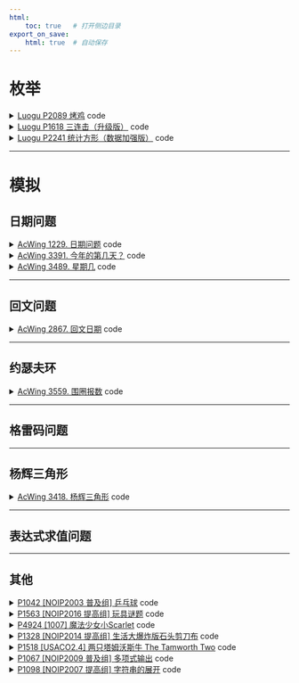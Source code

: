 ```yaml
---
html:
    toc: true   # 打开侧边目录
export_on_save:
    html: true  # 自动保存
---
```


# 枚举

<details><summary><a href="https://www.luogu.com.cn/problem/P2089" target="_blank">Luogu P2089 烤鸡</a> code</summary>

有 $10$ 种配料，每种配料可使用 $[1,3]$ 克（注意！没有 $0$ 克），求 $10$ 种配料组成的 $n$ 克方案总和

- 第 $1$ 种配料 可以选择 $1$ 克，$2$ 克，$3$克
- 第 $2$ 种配料 可以选择 $1$ 克，$2$ 克，$3$克
- 第 $3$ 种配料 可以选择 $1$ 克，$2$ 克，$3$克
- ...
- 第 $i$ 种配料 可以选择 $1$ 克，$2$ 克，$3$克
- ...
- 第 $10$ 种配料 可以选择 $1$ 克，$2$ 克，$3$克

我们尝试枚举 **所有配料** 的 **所有克数** 的方案，再检查一下，此方案的总克数，是否等于 $n$

```cpp
#include <iostream>
#include <cstring>
#include <queue>
#include <sstream>
using namespace std;

const int N=1;
int n;

queue<string> q;

string i2s(int num){
    string res;
    stringstream ss;
    ss<<num;
    ss>>res;
    return res;
}

int main(){
    cin>>n;
    for(int a=1; a<=3; a++)
    for(int b=1; b<=3; b++)
    for(int c=1; c<=3; c++)
    for(int d=1; d<=3; d++)
    for(int e=1; e<=3; e++)
    for(int f=1; f<=3; f++)
    for(int g=1; g<=3; g++)
    for(int h=1; h<=3; h++)
    for(int i=1; i<=3; i++)
    for(int j=1; j<=3; j++)
        if(a+b+c+d+e+f+g+h+i+j == n)
            q.push(i2s(a) + i2s(b) + i2s(c) + i2s(d) + i2s(e) + i2s(f) + i2s(g) + i2s(h) + i2s(i) + i2s(j));
    cout<<q.size()<<"\n";

    while(q.size()){
        for(auto c: q.front()) cout<<c<<" ";
        cout<<"\n";
        q.pop();
    }

    return 0;
}
```
</details>




<details><summary><a href="https://www.luogu.com.cn/problem/P1618" target="_blank">Luogu P1618 三连击（升级版）</a> code</summary>

用 $9$ 个数字 $[1,9]$, 组成 $3$ 个三位数

- 例 $123,456,789$，则 $A=123,B=456,C=789$

如果 $A:B:C = 123:456:789$，则方案数 $+1$

显然，我们可以枚举 **每一位** 的 **所有选择**，需要注意，如果一个数选择过了，就不能选择了

- 我们可以用一个 `bool st[10]` 的数组，来维护 $i$ 是否使用过，使用过为 $true$，未使用为 $false$  

最后，判断组成的 $3$ 个三位数，是否满足 $A:B:C$

```cpp
// 待实现
```

因为 $A:B:C$ 的关系，我们可以知道，只要有 $A$， 则可以算出 $B,C$

所以，我们只需要枚举 $A$，进而通过比例算出 $B,C$，最后，检查 $[1,9]$ 是否 **都使用过且仅使用过一次**

```cpp
#include <iostream>
#include <cstring>
using namespace std;

int a,b,c;
string s = "No!!!";

int main(){
	cin>>a>>b>>c;

	for(int i=1; i<=9 && a && b && c; i++)
	for(int j=1; j<=9; j++)
	for(int k=1; k<=9; k++){
		int x = i*100 + j*10 + k;
		int y = x*b/a;
		int z = x*c/a;
		int xx = x;
		int yy = y;
		int zz = z;

		int st[11];
		memset(st, 0, sizeof st);

		while(x) st[x%10]++, x/=10;
		while(y) st[y%10]++, y/=10;
		while(z) st[z%10]++, z/=10;

		bool flg=1;
		if(st[0]!=0) flg=0;
		for(int i=1; i<=9 && flg; i++)
			if(st[i]!=1) flg=0;
		
		if(flg)
			cout<<xx<<" "<<yy<<" "<<zz<<"\n", s = "";
	}

	if(s=="No!!!") cout<<s;

	return 0;
}
```

</details>





<details><summary><a href="https://www.luogu.com.cn/problem/P2241" target="_blank">Luogu P2241 统计方形（数据加强版）</a> code</summary>

统计 $n * m$ 大小的矩阵上，有多少个 **正方形** 和 **长方形**

- 长方形数量 = 矩形数量 - 正方形数量

那么此题就可以转换为求 **正方形** 数量和 **矩形** 数量 

首先考虑 **正方形** 数量：

- 边长为 $1$ 的正方形数量 = $n*m$ 
- 边长为 $2$ 的正方形数量 = $(n-1)*(m-1)$
- 边长为 $3$ 的正方形数量 = $(n-2)*(m-2)$
- ...
- 边长为 $i (i<=min(n,m))$ 的正方形数量 = $(n - (i-1))*(m - (i-1))$

因此，**正方形** 数量:

$$\sum_{i=1}^{min(n,m)} (n-i+1) * (m-i+1)$$

接下来考虑 **矩形** 数量：

- 宽为 $1$，长为 $1$ 的矩形数量 = $n*m$
- 宽为 $1$，长为 $2$ 的矩形数量 = $n*(m-1)$
- 宽为 $1$，长为 $3$ 的矩形数量 = $n*(m-2)$
- ...
- 宽为 $1$，长为 $m$ 的矩形数量 = $n*(m-(m-1))$
- 宽为 $2$，长为 $1$ 的矩形数量 = $(n-1)*m$
- 宽为 $2$，长为 $2$ 的矩形数量 = $(n-1)*(m-1)$
- ...
- 宽为 $i (i<=n)$，长为 $j (j<=m)$ 的矩形数量 = $(n-(i-1))*(m-(j-1))$

因此，**矩形** 数量：

$$\sum_{i=1}^{n}\sum_{j=1}^{m} (n-i+1)*(m-j+1)$$

运用求和公式：

$= (1+n)*n/2 * (1+m)*m/2$
$= n*m*(1+n)*(1+m)/4$


```cpp
#include <iostream>
using namespace std;

typedef long long LL;

LL n, m;
LL a, b;	// 正方形数量 和 矩形数量

int main(){
	cin>>n>>m;
	for(int i=1; i<=n && i<=m; i++)
		a += (n-i+1) * (m-i+1);
	cout<<a<<" "<<n*m*(n+1)*(m+1) / 4 - a;
	return 0;
}
```
</details>




--- 

# 模拟


## 日期问题
<details><summary><a href="https://www.acwing.com/problem/content/description/1231/" target="_blank">AcWing 1229. 日期问题</a> code</summary>

```cpp
#include <iostream>
#include <set>
using namespace std;

int months[13]={0,31,28,31,30,31,30,31,31,30,31,30,31};
bool ck(int y, int m, int d){
    months[2] = 28;
    if(y>=2060 || y<1960) return 0; // 判断年
    if(m<1 || m>12) return 0;       // 判断月
    if(y%400==0 || (y%4==0 && y%100!=0)) months[2] = 29; 
    if(d<1 || d>months[m]) return 0;// 判断日
    return 1;
}

int main(){
    int y, m, d;
    scanf("%d/%d/%d", &y, &m, &d);

    set<int> pq;
    if(ck(1900+y, m, d)) pq.insert( (1900+y)*1e4 + m*1e2 + d);
    if(ck(2000+y, m, d)) pq.insert( (2000+y)*1e4 + m*1e2 + d);
    if(ck(1900+d, y, m)) pq.insert( (1900+d)*1e4 + y*1e2 + m);
    if(ck(2000+d, y, m)) pq.insert( (2000+d)*1e4 + y*1e2 + m);
    if(ck(1900+d, m, y)) pq.insert( (1900+d)*1e4 + m*1e2 + y);
    if(ck(2000+d, m, y)) pq.insert( (2000+d)*1e4 + m*1e2 + y);
    for(auto x: pq) printf("%d-%02d-%02d\n", x/10000, x%10000/100, x%100);

    return 0;
}
```
</details>

<details><summary><a href="https://www.acwing.com/problem/content/description/3394/" target="_blank">AcWing 3391. 今年的第几天？</a> code</summary>

```cpp
#include <iostream>
using namespace std;

int months[13]={0,31,28,31,30,31,30,31,31,30,31,30,31};
bool ck(int y, int m, int d){
    months[2] = 28;
    if(m<1 || m>12) return 0;       // 判断月
    if(y%400==0 || (y%4==0 && y%100!=0)) months[2] = 29; 
    if(d<1 || d>months[m]) return 0;// 判断日
    return 1;
}

int main(){
    int y, m, d;
    while(cin>>y>>m>>d){
        int res=0, day=m*100+d;
        for(int i=101; i<=day; i++)
            if(ck(y, i/100, i%100))
                res++;
        cout<<res<<"\n";
    }
    
    return 0;
}
```
</details>

<details><summary><a href="https://www.acwing.com/problem/content/description/3492/" target="_blank">AcWing 3489. 星期几</a> code</summary>

> 基姆•拉尔森公式可以由公历的年月日推导出当天的星期
> `w = (d + 2m + 3(m + 1) / 5 + y + y / 4 - y / 100 + y / 400 + 1) % 7`
> * d 为日期, 范围是1-31
> * m 为月份, 范围是3-14, 当年的1, 2月需处理为上一年的13, 14月(即y-=1, m+=1或2)
> * y 为年份, 当月份为1, 2时, y-=1
> * w 为星期, 范围是为0-6, 星期日用0表示, 星期一为1, 以此类推, 星期六为6

```cpp
#include <algorithm>
#include <cstring>
#include <iostream>
#include <map>

using namespace std;

int months[13]={0,31,28,31,30,31,30,31,31,30,31,30,31};
map<string, int> month_name = {
    {"January", 1},{"February", 2},{"March", 3},{"April", 4},
    {"May", 5},{"June", 6},{"July", 7},{"August", 8},
    {"September", 9},{"October", 10},{"November", 11},{"December", 12} };

string week_name[7] = {
    "Monday", "Tuesday", "Wednesday", "Thursday",
    "Friday", "Saturday", "Sunday"};

int main() {
    int d, m, y;
    string str;
    while (cin >> d >> str >> y) {
        m = month_name[str];
        if(m==1||m==2) m += 12, y--;
        cout<<week_name[ (d + 2 *m + 3 *(m+1)/5 + y + y/4 -y /100 + y/400)%7 ] << endl;
    }

    return 0;
}

```
</details>

---

## 回文问题

<details><summary><a href="https://www.acwing.com/problem/content/description/2870/" target="_blank">AcWing 2867. 回文日期</a> code</summary>

```cpp
#include <iostream>
using namespace std;

int months[13]={0,31,28,31,30,31,30,31,31,30,31,30,31};
bool ck(int y, int m, int d){
    months[2] = 28;
    if(m<1 || m>12) return 0;       // 判断月
    if(y%400==0 || (y%4==0 && y%100!=0)) months[2] = 29; 
    if(d<1 || d>months[m]) return 0;// 判断日
    return 1;
}

bool flg=0;

int main(){
    int start; cin>>start;
    int d, m, y=start/10000;
    
    for(; ; y++){
        m = y%10*10 + y%100/10;
        d = y/100%10*10 + y/1000;
        
        if(ck(y, m, d) && y*1e4+m*1e2+d > start){
            
            if(!flg){
                printf("%d%02d%02d\n", y, m, d);   
                flg=1;
            }
            
            if(m == d && m/10 != m%10){
                printf("%d%02d%02d\n", y, m, d); 
                break;
            }
        }
    }
    return 0;
}
```
</details>

---
## 约瑟夫环

<details><summary><a href="https://www.acwing.com/problem/content/description/3562/" target="_blank">AcWing 3559. 围圈报数</a> code</summary>

```cpp
#include <iostream>
#include <cstring>
using namespace std;

void solve(){
    int n; cin>>n;
    bool a[n];
    memset(a, true, sizeof a);
    
    int k=0, cnt=0;
    for(int i=0; cnt<n; i++){
        
        if(a[i]){
            k++;
            
            if(k==3){
                printf("%d ", i+1);
                a[i]=0;
                cnt++;
                k=0;
            }
        }
        
        // 到达首位
        if(i==n-1) i=-1;    
    }
    
    puts("");
    
    return ;
}

int main(){
    int T; cin>>T; while(T--)
    solve();
    return 0;
}
```
</details>

---
## 格雷码问题



---
## 杨辉三角形

<details><summary><a href="https://www.acwing.com/problem/content/description/3421/" target="_blank">AcWing 3418. 杨辉三角形</a> code</summary>

```cpp
#pragma GCC optimize(2)
#pragma GCC optimize(3,"Ofast","inline")

#include <iostream>
#include <cmath>
using namespace std;

const int INF=0x3f3f3f3f;

typedef long long LL;

LL f[30][30];

LL c(int a, int b){
    LL res=1;
    for(int i=a, j=1; j<=b; i--, j++)
        res=res*i/j;
    return res;
}

int main(){
    LL n;
    cin>>n;
    if(n==1){
        cout<<n;
        return 0;
    }
    
    f[0][0]=1;
    for(int i=1; i<=20; i++){
        f[i][0]=1;
        for(int j=1; j<=i; j++){
            // 计算
            f[i][j]=f[i-1][j-1]+f[i-1][j];
            
            // 大于1e9无意义，直接设置为INF，防止下面的值爆LL
            if(f[i][j]>1e9) f[i][j]=INF; 
            
            // 找到目标值
            if(f[i][j]==n){
                // (1 + (i+1 - 1))*(i)/2  (a1+an)*(n)/2  （首项+末项）*（项数）/ 2
                cout<<1LL*(i+1)*(i)/2+j+1;
                return 0;
            }
        }    
    }

    /*  顺序找会超时
    for(int i=2001; i<=n; i++){
        if(i==n){
            cout<<1LL*(i+1)*(i)/2+2;
            return 0;
        }
        if( i*(i-1)/2 ==n){
            cout<<1LL*(i+1)*(i)/2+3;
            return 0;
        }
    }
    */
    
    // 答案一定在c(i,1) c(i,2)中
    LL i=sqrt(2*n)+1;
    
    if( c(i,2) == n)
        cout<<i*(i+1)/2+3; // c(i,2)
    else
        cout<<n*(n+1)/2+2; // c(n,1)
    
    return 0;
}
```
</details>

---
## 表达式求值问题



---
## 其他

<details><summary><a href="https://www.luogu.com.cn/problem/P1042" target="_blank">P1042 [NOIP2003 普及组] 乒乓球</a> code</summary>

```cpp
#include <iostream>
using namespace std;

const int N=1;
string s;

int main(){
	string t;
	while(cin>>t) s += t;
	s = " " + s;

	int a=0, b=0;
	for(int i=1; i<s.size()-1 && s[i]!='E'; i++){
		if(s[i]=='W') a++;
		else b++;
		if(i!=0 && max(a,b)>=11 && i!=s.size()-2 && abs(a-b)>=2){
			cout<<a<<":"<<b<<"\n";
			a=0, b=0;
		}
	}
	cout<<a<<":"<<b<<"\n\n";
	a=0, b=0;

	for(int i=1; i<s.size()-1 && s[i]!='E'; i++){
		if(s[i]=='W') a++;
		else b++;
		if(i!=0 && max(a,b)>=21 && i!=s.size()-2 && abs(a-b)>=2){
			cout<<a<<":"<<b<<"\n";
			a=0, b=0;
		}
	}
	cout<<a<<":"<<b<<"\n";

	return 0;
}
```
</details>

<details><summary><a href="https://www.luogu.com.cn/problem/P1563" target="_blank">P1563 [NOIP2016 提高组] 玩具谜题</a> code</summary>

```cpp
#define fst first
#define sed second
#include <cstring>
#include <iostream>
using namespace std;

typedef pair<bool, string> pbs;

const int N=1e5+10;

// 00 <-
// 01 ->
// 10 ->
// 11 <-

pbs a[N];	// 人
int n, m;

int main(){
	cin>>n>>m;
	for(int i=1; i<=n; i++) cin>>a[i].fst>>a[i].sed;
	
	int idx=1;	// 现在位置
	while(m--){
		int f, l;
		cin>>f>>l;
		
		if(!a[idx].fst && !f) f=0;
		else if(!a[idx].fst && f) f=1;
		else if(a[idx].fst && !f) f=1;
		else if(a[idx].fst && f) f=0;

		if(f)
			idx = (idx + l) % n;
		else 
			idx = (idx + n - l) % n;
		
		if(idx == 0) idx = n;
	}

	cout<<a[idx].sed;

	return 0;
}
```
</details>

<details><summary><a href="https://www.luogu.com.cn/problem/P4924" target="_blank">P4924 [1007] 魔法少女小Scarlet</a> code</summary>

```cpp
#include <iostream>
using namespace std;

const int N=510;

int g[N][N], rg[N][N], tg[N][N];
int n, m;

int main(){
	cin>>n>>m;
	for(int i=1, t=1; i<=n; i++)
		for(int j=1; j<=n; j++, t++)
			g[i][j] = rg[i][j] = t;

	while(m--){
		int x, y, r, z;
		cin>>x>>y>>r>>z;

		int x1 = x - r, y1 = y - r;
		int x2 = x + r, y2 = y + r;
		
		for(int i=x1, ii=1; i<=x2; i++, ii++)
			for(int j=y1, jj=1; j<=y2; j++, jj++)
				tg[ii][jj] = g[i][j];
		
		for(int i=1; i<=2*r+1; i++)
			for(int j=1; j<=2*r+1; j++)
				if(!z)		
					rg[j][2*r+2-i] = tg[i][j];
				else
					rg[2*r+2-j][i] = tg[i][j];
			
		for(int i=x1, ii=1; i<=x2; i++, ii++)
			for(int j=y1, jj=1; j<=y2; j++, jj++)
				g[i][j] = rg[ii][jj];
	}

	for(int i=1; i<=n; i++, cout<<"\n")
		for(int j=1; j<=n; j++, cout<<" ")
			cout<<g[i][j];

	return 0;
}
```
</details>

<details><summary><a href="https://www.luogu.com.cn/problem/P1328" target="_blank">P1328 [NOIP2014 提高组] 生活大爆炸版石头剪刀布</a> code</summary>

```cpp
#include <iostream>
using namespace std;

const int N=1;

int n, na, nb, resa, resb;
int A[210], B[210];   // 出拳顺序

bool pk(int a, int b){    // a 赢 b
    if(a==0)
    if(b==2 || b==3)  return 1;

    if(a==1)
    if(b==0 || b==3) return 1;

    if(a==2)
    if(b==1 || b==4) return 1;

    if(a==3)
    if(b==2 || b==4) return 1;
    
    if(a==4)
    if(b==0 || b==1) return 1;

    return 0;
}

int main(){
    cin>>n>>na>>nb;
    for(int i=1; i<=na; i++) cin>>A[i];
    for(int j=1; j<=nb; j++) cin>>B[j];

    for(int i=1, j=1; n; i==na?i=1:i++, j==nb?j=1:j++, n--)
        resa+=pk(A[i], B[j]), resb+=pk(B[j], A[i]);

    cout<<resa<<" "<<resb;

    return 0;
}
```
</details>

<details><summary><a href="https://www.luogu.com.cn/problem/P1518" target="_blank">P1518 [USACO2.4] 两只塔姆沃斯牛 The Tamworth Two</a> code</summary>

```cpp
#define fst first
#define sed second
#include <iostream>
#include <cstring>
using namespace std;

typedef pair<int, int> PII;

const int dxy[4][2] = { {-1,0}, {0,1}, {1,0}, {0,-1} };

char g[20][20];
int ff = 0, fc = 0; // 他们的初始方向
PII uf, uc;     // 他们的初始位置

int main() {
    for (int i = 1; i <= 10; i++) {
        string s; cin >> s;
        for (int j = 1; j <= 10; j++) {
            g[i][j] = s[j - 1];

            if (g[i][j] == 'F')
                uf = { i,j };
            if (g[i][j] == 'C')
                uc = { i,j };
        }
    }

    int res = 0;
    while (++res) {

        int nx = uf.fst + dxy[ff][0];
        int ny = uf.sed + dxy[ff][1];

        if (nx < 1 || nx>10 || ny < 1 || ny>10 || g[nx][ny] == '*') {
            if (++ff == 4) ff = 0; // 不能走的地方
        }
        else {
            uf = { nx, ny };  // 更新位置
        }

        nx = uc.fst + dxy[fc][0];
        ny = uc.sed + dxy[fc][1];

        if (nx < 1 || nx>10 || ny < 1 || ny>10 || g[nx][ny] == '*') {
            if (++fc == 4) fc = 0; // 不能走的地方
        }
        else {
            uc = { nx, ny };  // 更新位置
        }

        if (uf == uc) {
            break;
        }

        if(res>1e7) break;
    }

    printf("%d", res>1e7?0:res);

    return 0;
}
```
</details>

<details><summary><a href="https://www.luogu.com.cn/problem/P1067" target="_blank">P1067 [NOIP2009 普及组] 多项式输出</a> code</summary>

```cpp
#include <iostream>
#include <cstring>
using namespace std;

const int N=1;

int n;
bool flg=1;

int main(){
    cin>>n;
    n++;
    while(n--){
        int num; cin>>num;
        if(!num) continue;

        // 符号输出
        if(num>0 && !flg) cout<<"+"; 
        if(num<0) cout<<"-";
        
        // 数字输出
        num=abs(num);
        if(num!=1 || n==0) cout<<num;

        // 次方输出
        if(n==1) {
            cout<<"x";
            continue;
        }
        if(n!=0) cout<<"x^"<<n;

        // 有了输出
        flg=0;
    }

    return 0;
}
```
</details>

<details><summary><a href="https://www.luogu.com.cn/problem/P1098" target="_blank">P1098 [NOIP2007 提高组] 字符串的展开</a> code</summary>

```cpp
#include <iostream>
#include <cstring>
#include <algorithm>
using namespace std;

const int N=1;

string s;
int n, p1, p2, p3;

int main(){
    cin>>p1>>p2>>p3;
    cin>>s; n=s.size(); s=" "+s;

    for(int i=1; i<=n; i++){
        
        if(s[i]=='-'){
            char a = s[i-1], b = s[i+1];
            string ts;

            if(a>='a' && a<='z' && b>='a' && b<='z' && a<b){   // 字母
                if(a<b) for(char c=a+1; c<b; c++) ts += c;
                if(p3 == 2) reverse(ts.begin(), ts.end());
                if(p1 == 2) for(auto &c: ts) c-=32;

                for(int j=0; j<ts.size(); j++)
                    for(int k=0; k<p2; k++)
                        if(p1==3) cout<<"*";
                        else cout<<ts[j];
                continue;
            }

            if(a>='0' && a<='9' && b>='0' && b<='9' && a<b){   // 数字
                if(a<b) for(char c=a+1; c<b; c++) ts += c;
                if(p3 == 2) reverse(ts.begin(), ts.end());

                for(int j=0; j<ts.size(); j++)
                    for(int k=0; k<p2; k++)
                        if(p1==3) cout<<"*";
                        else cout<<ts[j];
                continue;
            }
        }

        // 其余情况
        cout<<s[i];
    }
    return 0;
}
```
</details>